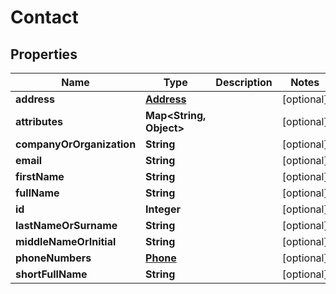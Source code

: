 
# Contact

## Properties
Name | Type | Description | Notes
------------ | ------------- | ------------- | -------------
**address** | [**Address**](Address.md) |  |  [optional]
**attributes** | **Map&lt;String, Object&gt;** |  |  [optional]
**companyOrOrganization** | **String** |  |  [optional]
**email** | **String** |  |  [optional]
**firstName** | **String** |  |  [optional]
**fullName** | **String** |  |  [optional]
**id** | **Integer** |  |  [optional]
**lastNameOrSurname** | **String** |  |  [optional]
**middleNameOrInitial** | **String** |  |  [optional]
**phoneNumbers** | [**Phone**](Phone.md) |  |  [optional]
**shortFullName** | **String** |  |  [optional]



